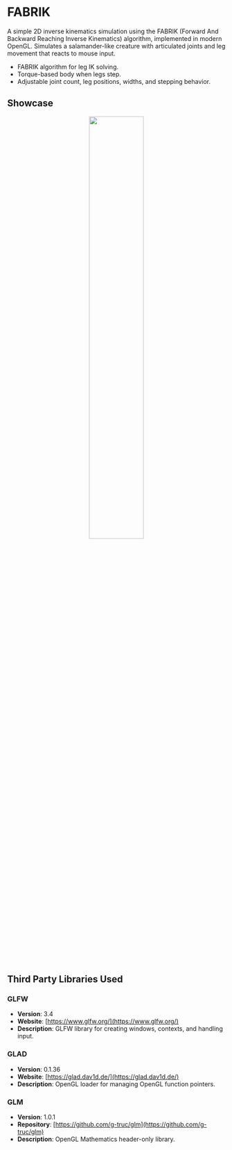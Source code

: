 # FABRIK
A simple 2D inverse kinematics simulation using the FABRIK (Forward And Backward Reaching Inverse Kinematics) algorithm, implemented in modern OpenGL. Simulates a salamander-like creature with articulated joints and leg movement that reacts to mouse input.
+ FABRIK algorithm for leg IK solving.
+ Torque-based body when legs step.
+ Adjustable joint count, leg positions, widths, and stepping behavior.

## Showcase
<p align="center">
  <img src="https://github.com/mingthang/FABRIK/blob/master/res/fabrik.gif" width="50%" />
</p>

## Third Party Libraries Used
### GLFW
- **Version**: 3.4
- **Website**: [https://www.glfw.org/](https://www.glfw.org/)
- **Description**: GLFW library for creating windows, contexts, and handling input.

### GLAD
- **Version**: 0.1.36
- **Website**: [https://glad.dav1d.de/](https://glad.dav1d.de/)
- **Description**: OpenGL loader for managing OpenGL function pointers.

### GLM
- **Version**: 1.0.1
- **Repository**: [https://github.com/g-truc/glm](https://github.com/g-truc/glm)
- **Description**: OpenGL Mathematics header-only library.
